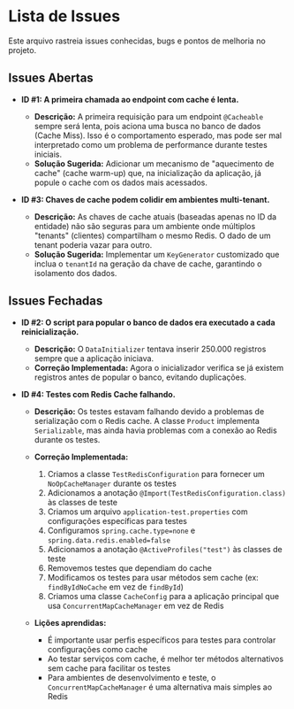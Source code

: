 # Lista de Issues

Este arquivo rastreia issues conhecidas, bugs e pontos de melhoria no projeto.

## Issues Abertas

- **ID #1: A primeira chamada ao endpoint com cache é lenta.**
  - **Descrição:** A primeira requisição para um endpoint `@Cacheable` sempre será lenta, pois aciona uma busca no banco de dados (Cache Miss). Isso é o comportamento esperado, mas pode ser mal interpretado como um problema de performance durante testes iniciais.
  - **Solução Sugerida:** Adicionar um mecanismo de "aquecimento de cache" (cache warm-up) que, na inicialização da aplicação, já popule o cache com os dados mais acessados.

- **ID #3: Chaves de cache podem colidir em ambientes multi-tenant.**
  - **Descrição:** As chaves de cache atuais (baseadas apenas no ID da entidade) não são seguras para um ambiente onde múltiplos "tenants" (clientes) compartilham o mesmo Redis. O dado de um tenant poderia vazar para outro.
  - **Solução Sugerida:** Implementar um `KeyGenerator` customizado que inclua o `tenantId` na geração da chave de cache, garantindo o isolamento dos dados.

## Issues Fechadas

- **ID #2: O script para popular o banco de dados era executado a cada reinicialização.**
  - **Descrição:** O `DataInitializer` tentava inserir 250.000 registros sempre que a aplicação iniciava.
  - **Correção Implementada:** Agora o inicializador verifica se já existem registros antes de popular o banco, evitando duplicações.

- **ID #4: Testes com Redis Cache falhando.**
  - **Descrição:** Os testes estavam falhando devido a problemas de serialização com o Redis cache. A classe `Product` implementa `Serializable`, mas ainda havia problemas com a conexão ao Redis durante os testes.
  - **Correção Implementada:** 
    1. Criamos a classe `TestRedisConfiguration` para fornecer um `NoOpCacheManager` durante os testes
    2. Adicionamos a anotação `@Import(TestRedisConfiguration.class)` às classes de teste
    3. Criamos um arquivo `application-test.properties` com configurações específicas para testes
    4. Configuramos `spring.cache.type=none` e `spring.data.redis.enabled=false`
    5. Adicionamos a anotação `@ActiveProfiles("test")` às classes de teste
    6. Removemos testes que dependiam do cache
    7. Modificamos os testes para usar métodos sem cache (ex: `findByIdNoCache` em vez de `findById`)
    8. Criamos uma classe `CacheConfig` para a aplicação principal que usa `ConcurrentMapCacheManager` em vez de Redis
    
  - **Lições aprendidas:**
    - É importante usar perfis específicos para testes para controlar configurações como cache
    - Ao testar serviços com cache, é melhor ter métodos alternativos sem cache para facilitar os testes
    - Para ambientes de desenvolvimento e teste, o `ConcurrentMapCacheManager` é uma alternativa mais simples ao Redis

